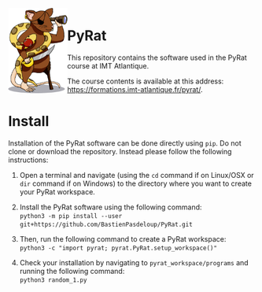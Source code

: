<!-- ##################################################################################################################################################### -->
<!-- ######################################################################## INFO ####################################################################### -->
<!-- ##################################################################################################################################################### -->

<!--
    This file contains the public text that appears on the PyRat GitHub repository.
    It contains a short description and installation details.
-->

<!-- ##################################################################################################################################################### -->
<!-- ###################################################################### CONTENTS ##################################################################### -->
<!-- ##################################################################################################################################################### -->

<img align="left" width="120px" src="pyrat/gui/drawings/pyrat.png" />

# PyRat

This repository contains the software used in the PyRat course at IMT Atlantique.

The course contents is available at this address:<br />https://formations.imt-atlantique.fr/pyrat/.

# Install

Installation of the PyRat software can be done directly using `pip`. Do not clone or download the repository. Instead please follow the following instructions:

1) Open a terminal and navigate (using the `cd` command if on Linux/OSX or `dir` command if on Windows) to the directory where you want to create your PyRat workspace.

2) Install the PyRat software using the following command:<br />`python3 -m pip install --user git+https://github.com/BastienPasdeloup/PyRat.git`

3) Then, run the following command to create a PyRat workspace:<br />`python3 -c "import pyrat; pyrat.PyRat.setup_workspace()"`

4) Check your installation by navigating to `pyrat_workspace/programs` and running the following command:<br />`python3 random_1.py`

<!-- ##################################################################################################################################################### -->
<!-- ##################################################################################################################################################### -->
